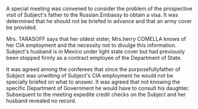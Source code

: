 A special meeting was convened to consider the problem.of the prospective visit of Subject's father to the Russian.Embassy to obtain a visa. It was determined that he should not be briefed in advance and that an army cover be provided.

Mrs. TARASOFF says that her oldest sister, Mrs.herry COMELLA knows of her CIA employment and the necessity not to divulge this information. Subject's husband is in Mexico under light state cover but had previously been stopped firmly as a contract employee of the Department of State.

It was agreed among the conferees that since the purposefullyfather of Subject was unwitting of Subject's CIA employment he would not be specially briefed on what to answer. It was agreed that not knowing the specific Department of Government he would have to consult his daughter. Subsequent to the meeting expedite credit checks on the Subject and her husband revealed no record.